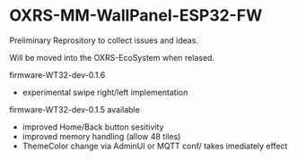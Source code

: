 # OXRS-MM-WallPanel-ESP32-FW
 
Preliminary Reprository to collect issues and ideas.

Will be moved into the OXRS-EcoSystem when relased.


firmware-WT32-dev-0.1.6

- experimental swipe right/left implementation


firmware-WT32-dev-0.1.5 available

- improved Home/Back button sesitivity
- improved memory handling (allow 48 tiles)
- ThemeColor change via AdminUI or MQTT conf/ takes imediately effect 
